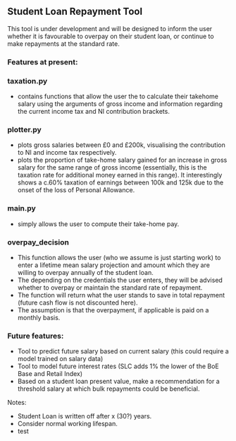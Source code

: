 ## Student Loan Repayment Tool ##

This tool is under development and will be designed to inform the user whether it is favourable to overpay on their student loan, or continue to make repayments at the standard rate.

### Features at present: ###

### taxation.py ### 

- contains functions that allow the user the to calculate their takehome salary using the arguments of gross income and information regarding the current income tax and NI contribution brackets.

### plotter.py ###

- plots gross salaries between £0 and £200k, visualising the contribution to NI and income tax respectively.
- plots the proportion of take-home salary gained for an increase in gross salary for the same range of gross income (essentially, this is the taxation rate for additional money earned in this range). It interestingly shows a c.60% taxation of earnings between 100k and 125k due to the onset of the loss of Personal Allowance.

### main.py ### 

- simply allows the user to compute their take-home pay.

### overpay_decision ###

- This function allows the user (who we assume is just starting work) to enter a lifetime mean salary projection and amount which they are willing to overpay annually of the student loan.
- The depending on the credentials the user enters, they will be advised whether to overpay or maintain the standard rate of repayment.
- The function will return what the user stands to save in total repayment (future cash flow is not discounted here).
- The assumption is that the overpayment, if applicable is paid on a monthly basis.

### Future features: ###

- Tool to predict future salary based on current salary (this could require a model trained on salary data)
- Tool to model future interest rates (SLC adds 1% the lower of the BoE Base and Retail Index)
- Based on a student loan present value, make a recommendation for a threshold salary at which bulk repayments could be beneficial.

Notes:

- Student Loan is written off after x (30?) years.
- Consider normal working lifespan.
- test


